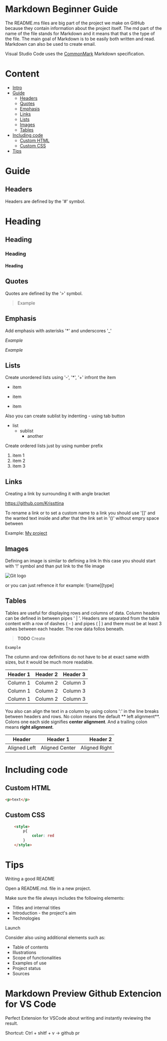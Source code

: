 # Markdown Beginner Guide

The README.ms files are big part of the project we make on GitHub because they contain information about the project itself. The md part of the name of the file stands for Markdown and it means that that s the type of the file. The main goal of Markdown is to be easily both written and read. Markdown can also be used to create email.

Visual Studio Code uses the [CommonMark](http://commonmark.org/) Markdown specification.

# Content

- [Intro](#intro)
- [Guide](#guide)
    - [Headers](#headers)
    - [Quotes](#quotes)
    - [Emphasis](#emphasis)
    - [Links](#links)
    - [Lists](#lists)
    - [Images](#images)
    - [Tables](#tables)
- [Including code](#including-code)
    - [Custom HTML](#custom-html)
    - [Custom CSS](#custom-css)
- [Tips](#tips)

# Guide
## Headers

Headers are defined by the '#' symbol.

# Heading
<!--  # Heading -->

## Heading
<!--  ## Heading -->

### Heading
<!--  ### Heading -->

#### Heading
<!--  #### Heading -->


## Quotes
Quotes are defined by the '>' symbol.

> Example

## Emphasis

Add emphasis with asterisks '*' and underscores '_'

*Example* 


_Example_ 


## Lists

Create unordered lists using '-', '*', '+' infront the item

- item
* item
+ item

Also you can create sublist by indenting - using tab button

- list
    - sublist
        - another


Create ordered lists just by using number prefix

1. item 1
2. item 2
3. item 3


## Links

Creating a link by surrounding it with angle bracket 

<https://github.com/Krissttina>

To rename a link or to set a custom name to a link you should use '[]' and the wanted text inside and after that the link set in '()' without empry space between

Example: [My project](https://github.com/Krissttina)


## Images

Defining an image is similar to defining a link
In this case you should start with '!' symbol and than put link to the file image

![Git logo](https://d1yjjnpx0p53s8.cloudfront.net/styles/logo-thumbnail/s3/042017/untitled-2_5.png?itok=IlsUnu37)

or you can just refrence it for example: ![name][type]


## Tables
Tables are useful for displaying rows and columns of data. Column headers can be defined in between pipes ' | '. Headers are separated from the table content with a row of dashes ( - ) and pipes ( | ) and there must be at least 3 ashes between each header. The row data follos beneath. 

> **TODO** Create

    Example



The column and row definitions do not have to be at exact same width sizes, but it would be much more readable.

| Header 1 | Header 2 | Header 3 |
| -------- | -------- | -------- |
| Column 1 | Column 2 | Column 3 |
| Column 1 | Column 2 | Column 3 |
| Column 1 | Column 2 | Column 3 |

You also can align the text in a column by using colons ':' in the line breaks between headers and rows. No colon means the default ** left alignment**. Colons one each side signifies **center alignment**. And a trailing colon means **right alignment**.


| Header | Header 1 | Header 2 |
| ------ | :------: | --------: |
| Aligned Left | Aligned Center | Aligned Right | 


# Including code
## Custom HTML

```html
<p>text</p>
```


## Custom CSS

```html
    <style>
        p{
            color: red
        }
    </style>
```

# Tips

Writing a good README

Open a README.md. file in a new project. 

Make sure the file always includes the following elements: 

* Titles and internal titles 
* Introduction - the project's aim 
* Technologies 

Launch 

 
Consider also using additional elements such as:  

- Table of contents 
- Illustrations 
- Scope of functionalities  
- Examples of use 
- Project status  
- Sources 

# Markdown Preview Github Extencion for VS Code
Perfect Extension for VSCode about writing and instantly reviewing the result.

Shortcut: Ctrl + shitf + v -> github pr 